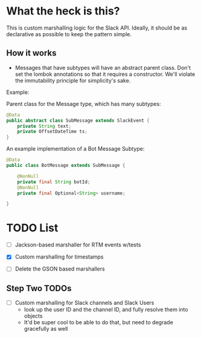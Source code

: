 
# What the heck is this?

This is custom marshalling logic for the Slack API. Ideally, it should be as declarative
as possible to keep the pattern simple.

## How it works
* Messages that have subtypes will have an abstract parent class. Don't set the lombok
annotations so that it requires a constructor. We'll violate the immutability principle
for simplicity's sake. 

Example: 

Parent class for the Message type, which has many subtypes:
```java 
@Data
public abstract class SubMessage extends SlackEvent {
    private String text;
    private OffsetDateTime ts;
}
```

An example implementation of a Bot Message Subtype:
```java
@Data
public class BotMessage extends SubMessage {

    @NonNull
    private final String botId;
    @NonNull
    private final Optional<String> username;

}
```



# TODO List

* [ ] Jackson-based marshaller for RTM events w/tests
* [x] Custom marshalling for timestamps
* [ ] Delete the GSON based marshallers


## Step Two TODOs
* [ ] Custom marshalling for Slack channels and Slack Users
    * look up the user ID and the channel ID, and fully resolve them into objects
    * It'd be super cool to be able to do that, but need to degrade gracefully as well
